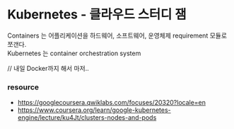 # Kubernetes - 클라우드 스터디 잼

Containers 는 어플리케이션을 하드웨어, 소프트웨어, 운영체제 requirement 모듈로 쪼갠다.<br>
Kubernetes 는 container orchestration system

// 내일 Docker까지 해서 마저.. 


### resource

- https://googlecoursera.qwiklabs.com/focuses/20320?locale=en
- https://www.coursera.org/learn/google-kubernetes-engine/lecture/ku4Jt/clusters-nodes-and-pods